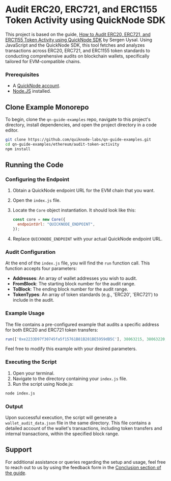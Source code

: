 # Audit ERC20, ERC721, and ERC1155 Token Activity using QuickNode SDK

This project is based on the guide, [How to Audit ERC20, ERC721, and ERC1155 Token Activity using QuickNode SDK](https://www.quicknode.com/guides/ethereum-development/transactions/how-to-audit-token-activity-using-quicknode-sdk) by Sergen Uysal. Using JavaScript and the QuickNode SDK, this tool fetches and analyzes transactions across ERC20, ERC721, and ERC1155 token standards to conducting comprehensive audits on blockchain wallets, specifically tailored for EVM-compatible chains.

### Prerequisites

- A [QuickNode account](https://www.quicknode.com/?utm_source=qn-github&utm_campaign=explorer&utm_content=sign-up&utm_medium=generic).
- [Node.JS](https://nodejs.org/en/) installed.

## Clone Example Monorepo

To begin, clone the `qn-guide-examples` repo, navigate to this project's directory, install dependencies, and open the project directory in a code editor.

```bash
git clone https://github.com/quiknode-labs/qn-guide-examples.git
cd qn-guide-examples/ethereum/audit-token-activity
npm install
```

## Running the Code

### Configuring the Endpoint

1. Obtain a QuickNode endpoint URL for the EVM chain that you want.
2. Open the `index.js` file.
3. Locate the `Core` object instantiation. It should look like this:

   ```javascript
   const core = new Core({
     endpointUrl: "QUICKNODE_ENDPOINT",
   });
   ```
4. Replace `QUICKNODE_ENDPOINT` with your actual QuickNode endpoint URL.

### Audit Configuration

At the end of the `index.js` file, you will find the `run` function call. This function accepts four parameters:

- **Addresses**: An array of wallet addresses you wish to audit.
- **FromBlock**: The starting block number for the audit range.
- **ToBlock**: The ending block number for the audit range.
- **TokenTypes**: An array of token standards (e.g., 'ERC20', 'ERC721') to include in the audit.

### Example Usage

The file contains a pre-configured example that audits a specific address for both ERC20 and ERC721 token transfers:

```javascript
run(['0xe2233D97f30745fa5f15761B81B281BE5959dB5C'], 38063215, 38063220, ['ERC20', 'ERC721']);
```

Feel free to modify this example with your desired parameters.

### Executing the Script

1. Open your terminal.
2. Navigate to the directory containing your `index.js` file.
3. Run the script using Node.js:

```sh
node index.js
```

### Output

Upon successful execution, the script will generate a `wallet_audit_data.json` file in the same directory. This file contains a detailed account of the wallet's transactions, including token transfers and internal transactions, within the specified block range.

## Support

For additional assistance or queries regarding the setup and usage, feel free to reach out to us by using the feedback form in the [Conclusion section of the guide](https://www.quicknode.com/guides/ethereum-development/transactions/how-to-audit-token-activity-using-quicknode-sdk#conclusion).